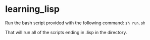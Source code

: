 # learning_lisp
Run the bash script provided with the following command: `sh run.sh`

That will run all of the scripts ending in .lisp in the directory.

